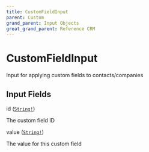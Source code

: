 ```yaml
---
title: CustomFieldInput
parent: Custom
grand_parent: Input Objects
great_grand_parent: Reference CRM
---
```


<h1>CustomFieldInput</h1>

Input for applying custom fields to contacts/companies

<h2>Input Fields</h2>

<div class="field-entry ">
  <span id="id" class="field-name anchored">id (<code><a href="/docs/reference_crm/scalar/string">String!</a></code>)</span>

  <div class="description-wrapper">
   <p>The custom field ID</p>

  </div>
</div>

<div class="field-entry ">
  <span id="value" class="field-name anchored">value (<code><a href="/docs/reference_crm/scalar/string">String!</a></code>)</span>

  <div class="description-wrapper">
   <p>The value for this custom field</p>

  </div>
</div>

